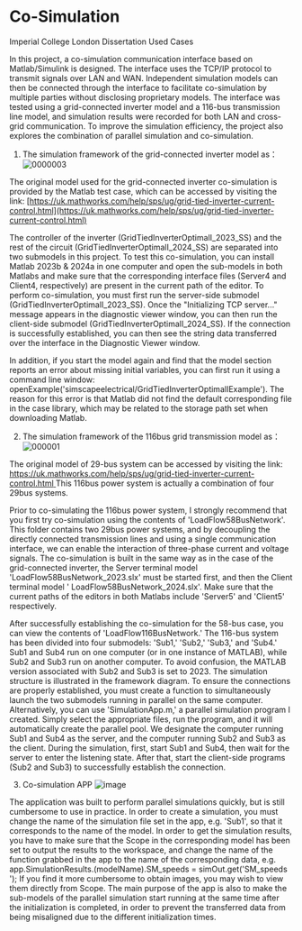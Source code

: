 # Co-Simulation
Imperial College London Dissertation Used Cases

In this project, a co-simulation communication interface based on Matlab/Simulink is designed. The interface uses the TCP/IP protocol to transmit signals over LAN and WAN. Independent simulation models can then be connected through the interface to facilitate co-simulation by multiple parties without disclosing proprietary models. The interface was tested using a grid-connected inverter model and a 116-bus transmission line model, and simulation results were recorded for both LAN and cross-grid communication. To improve the simulation efficiency, the project also explores the combination of parallel simulation and co-simulation.

1) The simulation framework of the grid-connected inverter model as：
![0000003](https://github.com/user-attachments/assets/9d57ea3d-8e00-4b15-b4a8-ed295ee53fbf)

The original model used for the grid-connected inverter co-simulation is provided by the Matlab test case, which can be accessed by visiting the link: [https://uk.mathworks.com/help/sps/ug/grid-tied-inverter-current-control.html](https://uk.mathworks.com/help/sps/ug/grid-tied-inverter-current-control.html)

The controller of the inverter (GridTiedInverterOptimalI_2023_SS) and the rest of the circuit (GridTiedInverterOptimalI_2024_SS) are separated into two submodels in this project. To test this co-simulation, you can install Matlab 2023b & 2024a in one computer and open the sub-models in both Matlabs and make sure that the corresponding interface files (Server4 and Client4, respectively) are present in the current path of the editor. To perform co-simulation, you must first run the server-side submodel (GridTiedInverterOptimalI_2023_SS). Once the "Initializing TCP server..." message appears in the diagnostic viewer window, you can then run the client-side submodel (GridTiedInverterOptimalI_2024_SS). If the connection is successfully established, you can then see the string data transferred over the interface in the Diagnostic Viewer window.

In addition, if you start the model again and find that the model section reports an error about missing initial variables, you can first run it using a command line window: openExample('simscapeelectrical/GridTiedInverterOptimalIExample'). The reason for this error is that Matlab did not find the default corresponding file in the case library, which may be related to the storage path set when downloading Matlab.



2) The simulation framework of the 116bus grid transmission model as：
![000001](https://github.com/user-attachments/assets/e7be7056-57a9-4add-a883-10890ecd9fa5)

The original model of 29-bus system can be accessed by visiting the link: [https://uk.mathworks.com/help/sps/ug/grid-tied-inverter-current-control.html
](https://uk.mathworks.com/help/sps/ug/initializing-a-29-bus-7-power-plant-network-with-the-load-flow-tool-of-powergui.html)
This 116bus power system is actually a combination of four 29bus systems.

Prior to co-simulating the 116bus power system, I strongly recommend that you first try co-simulation using the contents of 'LoadFlow58BusNetwork'. This folder contains two 29bus power systems, and by decoupling the directly connected transmission lines and using a single communication interface, we can enable the interaction of three-phase current and voltage signals. The co-simulation is built in the same way as in the case of the grid-connected inverter, the Server terminal model 'LoadFlow58BusNetwork_2023.slx' must be started first, and then the Client terminal model ' LoadFlow58BusNetwork_2024.slx'. Make sure that the current paths of the editors in both Matlabs include 'Server5' and 'Client5' respectively.

After successfully establishing the co-simulation for the 58-bus case, you can view the contents of 'LoadFlow116BusNetwork.' The 116-bus system has been divided into four submodels: 'Sub1,' 'Sub2,' 'Sub3,' and 'Sub4.' Sub1 and Sub4 run on one computer (or in one instance of MATLAB), while Sub2 and Sub3 run on another computer. To avoid confusion, the MATLAB version associated with Sub2 and Sub3 is set to 2023. The simulation structure is illustrated in the framework diagram. To ensure the connections are properly established, you must create a function to simultaneously launch the two submodels running in parallel on the same computer. Alternatively, you can use 'SimulationApp.m,' a parallel simulation program I created. Simply select the appropriate files, run the program, and it will automatically create the parallel pool. We designate the computer running Sub1 and Sub4 as the server, and the computer running Sub2 and Sub3 as the client. During the simulation, first, start Sub1 and Sub4, then wait for the server to enter the listening state. After that, start the client-side programs (Sub2 and Sub3) to successfully establish the connection.

3) Co-simulation APP
![image](https://github.com/user-attachments/assets/6b8ef3e7-7d92-4c73-b4a5-913b321a7903)

The application was built to perform parallel simulations quickly, but is still cumbersome to use in practice. In order to create a simulation, you must change the name of the simulation file set in the app, e.g. 'Sub1', so that it corresponds to the name of the model. In order to get the simulation results, you have to make sure that the Scope in the corresponding model has been set to output the results to the workspace, and change the name of the function grabbed in the app to the name of the corresponding data, e.g. app.SimulationResults.(modelName).SM_speeds = simOut.get('SM_speeds '); If you find it more cumbersome to obtain images, you may wish to view them directly from Scope. The main purpose of the app is also to make the sub-models of the parallel simulation start running at the same time after the initialization is completed, in order to prevent the transferred data from being misaligned due to the different initialization times.


